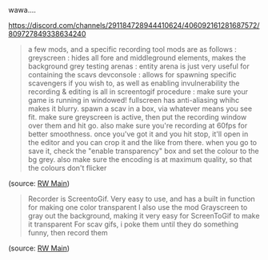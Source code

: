 wawa....

https://discord.com/channels/291184728944410624/406092161281687572/809727849338634240

> a few mods, and a specific recording tool
> mods are as follows :
> greyscreen : hides all fore and middleground elements, makes the background grey
> testing arenas : entity arena is just very useful for containing the scavs
> devconsole : allows for spawning specific scavengers if you wish to, as well as enabling invulnerability
> the recording & editing is all in screentogif
> procedure :
> make sure your game is running in windowed! fullscreen has anti-aliasing whihc makes it blurry. spawn a scav in a box, via whatever means you see fit. make sure greyscreen is active, then put the recording window over them and hit go. also make sure you're recording at 60fps for better smoothness. once you've got it and you hit stop, it'll open in the editor and you can crop it and the like from there. when you go to save it, check the "enable transparency" box and set the colour to the bg grey. also make sure the encoding is at maximum quality, so that the colours don't flicker

(source: [RW Main](https://discord.com/channels/291184728944410624/1118078892796825670/1141447706699649165))


> Recorder is ScreentoGif. Very easy to use, and has a built in function for making one color transparent I also use the mod Grayscreen to gray out the background, making it very easy for ScreenToGif to make it transparent For scav gifs, i poke them until they do something funny, then record them

(source: [RW Main](https://discord.com/channels/291184728944410624/1118078892796825670/1141447420304171110))

